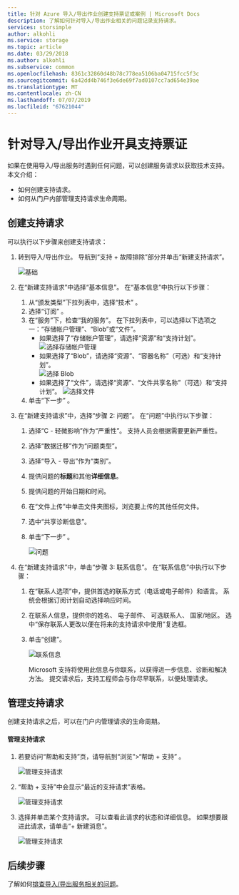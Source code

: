 ```yaml
---
title: 针对 Azure 导入/导出作业创建支持票证或案例 | Microsoft Docs
description: 了解如何针对导入/导出作业相关的问题记录支持请求。
services: storsimple
author: alkohli
ms.service: storage
ms.topic: article
ms.date: 03/29/2018
ms.author: alkohli
ms.subservice: common
ms.openlocfilehash: 8361c32860d48b78c778ea5106ba04715fcc5f3c
ms.sourcegitcommit: 6a42dd4b746f3e6de69f7ad0107cc7ad654e39ae
ms.translationtype: MT
ms.contentlocale: zh-CN
ms.lasthandoff: 07/07/2019
ms.locfileid: "67621044"
---
```

# <a name="open-a-support-ticket-for-an-importexport-job"></a>针对导入/导出作业开具支持票证

如果在使用导入/导出服务时遇到任何问题，可以创建服务请求以获取技术支持。 本文介绍：

* 如何创建支持请求。
* 如何从门户内部管理支持请求生命周期。

## <a name="create-a-support-request"></a>创建支持请求

可以执行以下步骤来创建支持请求：

1. 转到导入/导出作业。 导航到“支持 + 故障排除”部分并单击“新建支持请求”。  
     
    ![基础](./media/storage-import-export-contact-microsoft-support/import-export-support1.png)
   
2. 在“新建支持请求”中选择“基本信息”。   在“基本信息”中执行以下步骤： 
    
    1. 从“颁发类型”下拉列表中，选择“技术”   。
    2. 选择“订阅”  。
    3. 在“服务”下，检查“我的服务”。   在下拉列表中，可以选择以下选项之一：“存储帐户管理”、“Blob”或“文件”。    
        - 如果选择了“存储帐户管理”，请选择“资源”和“支持计划”。   
            ![选择存储帐户管理](./media/storage-import-export-contact-microsoft-support/import-export-support3.png)
        - 如果选择了“Blob”，请选择“资源”、“容器名称”（可选）和“支持计划”。    
            ![选择 Blob](./media/storage-import-export-contact-microsoft-support/import-export-support2.png)
        - 如果选择了“文件”，请选择“资源”、“文件共享名称”（可选）和“支持计划”。     ![选择文件](./media/storage-import-export-contact-microsoft-support/import-export-support4.png)
    4. 单击“下一步”  。

3. 在“新建支持请求”中，选择“步骤 2: 问题”。   在“问题”中执行以下步骤： 
    
    1. 选择“C - 轻微影响”作为“严重性”。   支持人员会根据需要更新严重性。
    2. 选择“数据迁移”作为“问题类型”。  
    3. 选择“导入 - 导出”作为“类别”。  
    4. 提供问题的**标题**和其他**详细信息**。
    5. 提供问题的开始日期和时间。
    6. 在“文件上传”中单击文件夹图标，浏览要上传的其他任何文件。 
    7. 选中“共享诊断信息”。 
    8. 单击“下一步”  。

       ![问题](./media/storage-import-export-contact-microsoft-support/import-export-support5.png)

4. 在“新建支持请求”中，单击“步骤 3: 联系信息”。   在“联系信息”中执行以下步骤： 

   1. 在“联系人选项”中，提供首选的联系方式（电话或电子邮件）和语言。  系统会根据订阅计划自动选择响应时间。
   2. 在联系人信息，提供你的姓名、 电子邮件、 可选联系人、 国家/地区。 选中“保存联系人更改以便在将来的支持请求中使用”复选框。 
   3. 单击“创建”。 
   
       ![联系信息](./media/storage-import-export-contact-microsoft-support/import-export-support7.png)   

      Microsoft 支持将使用此信息与你联系，以获得进一步信息、诊断和解决方法。
      提交请求后，支持工程师会与你尽早联系，以便处理请求。

## <a name="manage-a-support-request"></a>管理支持请求

创建支持请求之后，可以在门户内管理请求的生命周期。

#### <a name="to-manage-your-support-requests"></a>管理支持请求

1. 若要访问“帮助和支持”页，请导航到“浏览”>“帮助 + 支持”  。

    ![管理支持请求](./media/storage-import-export-contact-microsoft-support/manage-support-ticket2.png)   

2. “帮助 + 支持”中会显示“最近的支持请求”表格。  

    ![管理支持请求](./media/storage-import-export-contact-microsoft-support/manage-support-ticket1.png) 

3. 选择并单击某个支持请求。 可以查看此请求的状态和详细信息。 如果想要跟进此请求，请单击“+ 新建消息”。 

    ![管理支持请求](./media/storage-import-export-contact-microsoft-support/manage-support-ticket3.png) 


## <a name="next-steps"></a>后续步骤

了解如何[排查导入/导出服务相关的问题](storage-import-export-tool-troubleshooting-v1.md)。

